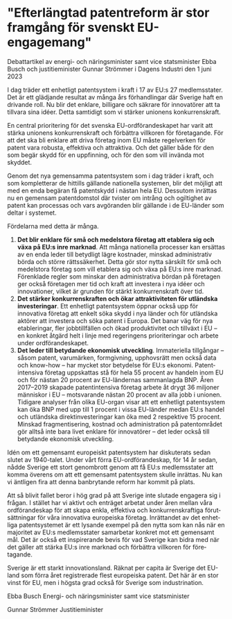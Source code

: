 # "Efterlängtad patentreform är stor framgång för svenskt EU-engagemang"

Debattartikel av energi- och närings­minister samt vice stats­minister Ebba Busch och justitie­minister Gunnar Strömmer i Dagens Industri den 1 juni 2023

I dag träder ett enhetligt patent­system i kraft i 17 av EU:s 27 medlems­stater. Det är ett glädjande resultat av många års förhand­lingar där Sverige haft en drivande roll. Nu blir det enklare, billigare och säkrare för innova­törer att ta tillvara sina idéer. Detta samtidigt som vi stärker unionens konkurrens­kraft.

En central priori­tering för det svenska EU-ordförande­skapet har varit att stärka unionens kon­kurrens­kraft och förbättra villkoren för före­tagande. För att det ska bli enklare att driva företag inom EU måste regel­verken för patent vara robusta, effektiva och attrak­tiva. Och det gäller både för den som begär skydd för en upp­finning, och för den som vill invända mot skyddet.

Genom det nya gemen­samma patent­system som i dag träder i kraft, och som komplet­terar de hittills gällande nationella systemen, blir det möjligt att med en enda begäran få patent­skydd i nästan hela EU. Dess­utom inrättas nu en gemen­sam patent­domstol där tvister om intrång och ogiltig­het av patent kan processas och vars avgöranden blir gällande i de EU-länder som deltar i systemet.

Fördelarna med detta är många.

1. **Det blir enklare för små och medel­stora företag att etablera sig och växa på EU:s inre marknad**. Att många natio­nella processer kan ersättas av en enda leder till betydligt lägre kostnader, minskad administ­rativ börda och större rätts­säkerhet. Detta gör stor nytta särskilt för små och medel­stora företag som vill etablera sig och växa på EU:s inre marknad. Förenk­lade regler som minskar den administ­rativa bördan på företagen ger också företagen mer tid och kraft att investera i nya idéer och innova­tioner, vilket är grunden för stärkt kon­kurrens­kraft över tid.
2. **Det stärker kon­kurrens­kraften och ökar attrak­tiviteten för utländska investe­ringar**. Ett enhetligt patent­system öppnar också upp för innovativa företag att enkelt söka skydd i nya länder och för utländ­ska aktörer att inves­tera och söka patent i Europa. Det banar väg för nya etable­ringar, fler jobb­tillfällen och ökad produkti­vitet och tillväxt i EU – en konkret åtgärd helt i linje med regeringens priorite­ringar och arbete under ordförande­skapet.
3. **Det leder till betydande ekonomisk utveckling**. Immateri­ella tillgångar – såsom patent, varu­märken, form­givning, upphovs­rätt men också data och know-how – har mycket stor betydelse för EU:s ekonomi. Patent­inten­siva företag upp­skattas stå för hela 55 procent av handeln inom EU och för nästan 20 procent av EU-ländernas samman­lagda BNP. Åren 2017–2019 skapade patent­intensiva företag arbete åt drygt 36 miljoner människor i EU – motsvarande nästan 20 procent av alla jobb i unionen. Tidigare analyser från olika EU-organ visar att ett enhet­ligt patent­system kan öka BNP med upp till 1 procent i vissa EU-länder medan EU:s handel och utländska direkt­investe­ringar kan öka med 2 respektive 15 procent. Minskad fragmenti­sering, kostnad och administ­ration på patent­området gör alltså inte bara livet enklare för innova­törer – det leder också till betydande ekono­misk utveckling.

Idén om ett gemen­samt europeiskt patent­system har disku­terats sedan slutet av 1940-talet. Under vårt förra EU-ordförande­skap, för 14 år sedan, nådde Sverige ett stort genom­brott genom att få EU:s medlems­stater att komma överens om att ett gemen­samt patent­system skulle inrättas. Nu kan vi äntligen fira att denna ban­brytande reform har kommit på plats.

Att så blivit fallet beror i hög grad på att Sverige inte slutade enga­gera sig i frågan. I stället har vi aktivt och enträget arbetat under åren mellan våra ordförande­skap för att skapa enkla, effektiva och kon­kurrens­kraftiga förut­sätt­ningar för våra innova­tiva europe­iska företag. Inrättandet av det enhet­liga patent­systemet är ett lysande exempel på den nytta som kan nås när en majoritet av EU:s medlems­stater samarbetar konkret mot ett gemen­samt mål. Det är också ett inspire­rande bevis för vad Sverige kan bidra med när det gäller att stärka EU:s inre marknad och förbättra villkoren för före­tagande.

Sverige är ett starkt innova­tions­land. Räknat per capita är Sverige det EU-land som förra året regist­rerade flest europe­iska patent. Det här är en stor vinst för EU, men i högsta grad också för Sverige som industri­nation.

Ebba Busch
Energi- och närings­minister samt vice stats­minister

Gunnar Strömmer
Justitieminister
